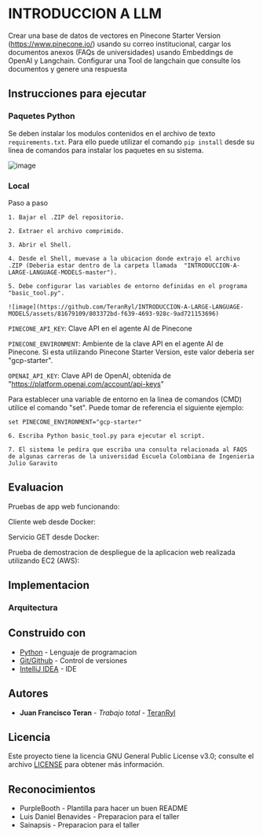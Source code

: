 # INTRODUCCION A LLM
Crear una base de datos de vectores en Pinecone Starter Version (https://www.pinecone.io/) usando su correo institucional, cargar los documentos anexos (FAQs de universidades) usando Embeddings de OpenAI y Langchain. Configurar una Tool de langchain que consulte los documentos y genere una respuesta

## Instrucciones para ejecutar

### Paquetes Python

Se deben instalar los modulos contenidos en el archivo de texto `requirements.txt`.
Para ello puede utilizar el comando `pip install` desde su linea de comandos para instalar los
paquetes en su sistema.

![image](https://github.com/TeranRyl/INTRODUCCION-A-LARGE-LANGUAGE-MODELS/assets/81679109/a08765c9-3c0d-4224-9d00-fdbdf2328a60)



### Local

Paso a paso

```
1. Bajar el .ZIP del repositorio.

2. Extraer el archivo comprimido.

3. Abrir el Shell.

4. Desde el Shell, muevase a la ubicacion donde extrajo el archivo .ZIP (Deberia estar dentro de la carpeta llamada  "INTRODUCCION-A-LARGE-LANGUAGE-MODELS-master").

5. Debe configurar las variables de entorno definidas en el programa "basic_tool.py".

![image](https://github.com/TeranRyl/INTRODUCCION-A-LARGE-LANGUAGE-MODELS/assets/81679109/803372bd-f639-4693-928c-9ad721153696)

```

`PINECONE_API_KEY`: Clave API en el agente AI de Pinecone

`PINECONE_ENVIRONMENT`: Ambiente de la clave API en el agente AI de Pinecone. Si esta utilizando Pinecone Starter Version, este valor deberia ser "gcp-starter".

`OPENAI_API_KEY`: Clave API de OpenAI, obtenida de "https://platform.openai.com/account/api-keys"

Para establecer una variable de entorno en la linea de comandos (CMD) utilice el comando "set". Puede tomar de referencia el siguiente ejemplo:

`set PINECONE_ENVIRONMENT="gcp-starter"`

```
6. Escriba Python basic_tool.py para ejecutar el script.

7. El sistema le pedira que escriba una consulta relacionada al FAQS de algunas carreras de la universidad Escuela Colombiana de Ingenieria Julio Garavito

```



## Evaluacion

Pruebas de app web funcionando:

Cliente web desde Docker:




Servicio GET desde Docker:




Prueba de demostracion de despliegue de la aplicacion web realizada utilizando EC2 (AWS):



## Implementacion

### Arquitectura


## Construido con

* [Python](https://www.python.org/) - Lenguaje de programacion
* [Git/Github](https://git-scm.com/) - Control de versiones
* [IntelliJ IDEA](https://www.jetbrains.com/idea/) - IDE 

## Autores

* **Juan Francisco Teran** - *Trabajo total* - [TeranRyl](https://github.com/TeranRyl)

## Licencia

Este proyecto tiene la licencia GNU General Public License v3.0; consulte el archivo [LICENSE](LICENSE.txt) para obtener más información.

## Reconocimientos

* PurpleBooth - Plantilla para hacer un buen README
* Luis Daniel Benavides - Preparacion para el taller
* Sainapsis - Preparacion para el taller

